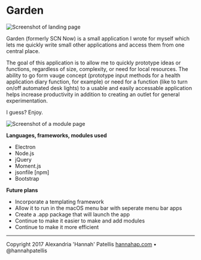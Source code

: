 # Garden

![Screenshot of landing page](http://fs.hannahap.com/garden-screenshot-home.png)

Garden (formerly SCN Now) is a small application I wrote for myself which lets me quickly write small other applications and access them from one central place.

The goal of this application is to allow me to quickly prototype ideas or functions, regardless of size, complexity, or need for local resources. The ability to go form vauge concept (prototype input methods for a health application diary function, for example) or need for a function (like to turn on/off automated desk lights) to a usable and easily accessable application helps increase productivity in addition to creating an outlet for general experimentation.

I guess? Enjoy.

![Screenshot of a module page](http://fs.hannahap.com/garden-screenshot-mod.png)

**Languages, frameworks, modules used**
- Electron
- Node.js
- jQuery
- Moment.js
- jsonfile [npm]
- Bootstrap

**Future plans**
- Incorporate a templating framework
- Allow it to run in the macOS menu bar with seperate menu bar apps
- Create a .app package that will launch the app
- Continue to make it easier to make and add modules
- Continue to make it more efficient

---

Copyright 2017 Alexandria 'Hannah' Patellis
[hannahap.com](https://hannahap.com) • @hannahpatellis